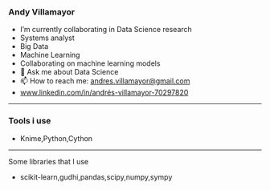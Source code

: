 

### Andy Villamayor ###
- I’m currently collaborating in Data Science research
- Systems analyst
- Big Data
- Machine Learning
- Collaborating on machine learning models
- 💬 Ask me about Data Science 
- 📫 How to reach me: andres.villamayor@gmail.com
- www.linkedin.com/in/andrés-villamayor-70297820
***
### Tools i use ###
- Knime,Python,Cython
***
Some libraries that I use 
- scikit-learn,gudhi,pandas,scipy,numpy,sympy
